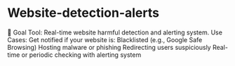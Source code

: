 # Website-detection-alerts
🧠 Goal Tool: Real-time website harmful detection and alerting system.  Use Cases:  Get notified if your website is:  Blacklisted (e.g., Google Safe Browsing)  Hosting malware or phishing  Redirecting users suspiciously  Real-time or periodic checking with alerting system

